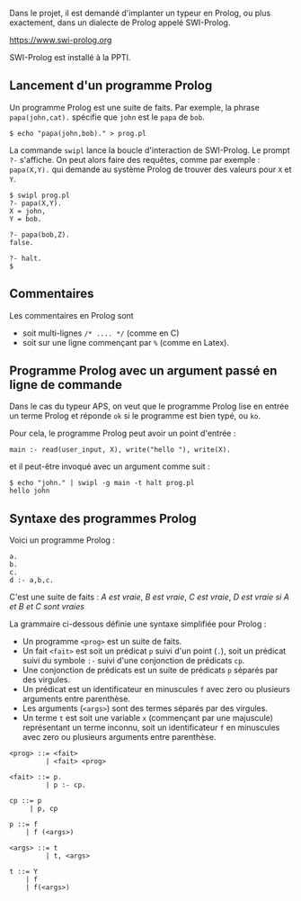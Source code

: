 Dans le projet, il est demandé d'implanter un typeur en Prolog, 
ou plus exactement, dans un dialecte de Prolog appelé SWI-Prolog.

https://www.swi-prolog.org

SWI-Prolog est installé à la PPTI.

Lancement d'un programme Prolog
-----


Un programme Prolog est une suite de faits. Par exemple, la phrase `papa(john,cat).` spécifie que `john` est le `papa` de `bob`.

```
$ echo "papa(john,bob)." > prog.pl
```

La commande `swipl` lance la boucle d'interaction de SWI-Prolog.
Le prompt `?-` s'affiche. On peut alors faire des requêtes, comme par exemple : `papa(X,Y).` qui demande au système Prolog de trouver des valeurs pour `X` et `Y`.

```
$ swipl prog.pl 
?- papa(X,Y).
X = john,
Y = bob.

?- papa(bob,Z).
false.

?- halt.
$
```
Commentaires
-----

Les commentaires en Prolog sont 
- soit multi-lignes `/* .... */` (comme en C)
- soit sur une ligne commençant par `%` (comme en Latex).

Programme Prolog avec un argument passé en ligne de commande
-----

Dans le cas du typeur APS, on veut que le programme Prolog lise en entrée
un terme Prolog et réponde `ok` si le programme est bien typé, ou `ko`.

Pour cela, le programme Prolog peut avoir un point d'entrée :

```
main :- read(user_input, X), write("hello "), write(X).
```

et il peut-être invoqué avec un argument comme suit :

```
$ echo "john." | swipl -g main -t halt prog.pl
hello john
```

Syntaxe des programmes Prolog
------

Voici un programme Prolog :
```
a.
b.
c.
d :- a,b,c.
```

C'est une suite de faits : *A est vraie*, *B est vraie*, *C est vraie*, *D est vraie si A et B et C sont vraies*

La grammaire ci-dessous définie une syntaxe simplifiée pour Prolog :
- Un programme `<prog>` est un suite de faits.
- Un fait `<fait>` est soit un prédicat `p` suivi d'un point (`.`), soit un prédicat suivi du symbole `:-` suivi d'une conjonction de prédicats `cp`. 
- Une conjonction de prédicats est un suite de prédicats `p` séparés par des virgules. 
- Un prédicat est un identificateur en minuscules `f` avec zero ou plusieurs arguments entre parenthèse. 
- Les arguments (`<args>`) sont des termes séparés par des virgules.
- Un terme `t` est soit une variable `x` (commençant par une majuscule) représentant un terme inconnu, soit un identificateur `f` en minuscules avec zero ou plusieurs arguments entre parenthèse.

```
<prog> ::= <fait>
         | <fait> <prog>

<fait> ::= p.
         | p :- cp.

cp ::= p
     | p, cp

p ::= f
    | f (<args>)

<args> ::= t
         | t, <args>

t ::= Y 
    | f
    | f(<args>) 
```
